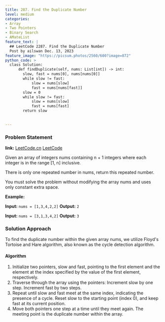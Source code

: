 ```yaml
---
title: 287. Find the Duplicate Number
level: medium
categories:
- Array
- Two Pointers
- Binary Search
- AMateList
feature_text: |
  ## LeetCode 2287. Find the Duplicate Number
  Post by ailswan Dec. 13, 2023
feature_image: "https://picsum.photos/2560/600?image=872"
python_code: >
  class Solution:
      def findDuplicate(self, nums: List[int]) -> int:
        slow, fast = nums[0], nums[nums[0]]
        while slow != fast:
            slow = nums[slow]
            fast = nums[nums[fast]]
        slow = 0
        while slow != fast:
            slow = nums[slow]
            fast = nums[fast]
        return slow
      
         
---
```


### Problem Statement
**link:**
[LeetCode.cn](https://leetcode.cn/problems/find-the-duplicate-number/)
[LeetCode](https://leetcode.com/problems/find-the-duplicate-number/)

Given an array of integers nums containing n + 1 integers where each integer is in the range [1, n] inclusive.

There is only one repeated number in nums, return this repeated number.

You must solve the problem without modifying the array nums and uses only constant extra space.

 
**Example:**

**Input:** `nums = [1,3,4,2,2]`
**Output:** `2`
 
**Input:** `nums = [3,1,3,4,2]`
**Output:** `3`

### Solution Approach
To find the duplicate number within the given array nums, we utilize Floyd's Tortoise and Hare algorithm, also known as the cycle detection algorithm.

#### Algorithm
1. Initialize two pointers, slow and fast, pointing to the first element and the element at the index specified by the value of the first element, respectively.
2. Traverse through the array using the pointers:
Increment slow by one step.
Increment fast by two steps.
3. Repeat until slow and fast meet at the same index, indicating the presence of a cycle.
Reset slow to the starting point (index 0), and keep fast at its current position.
4. Move both pointers one step at a time until they meet again. The meeting point is the duplicate number within the array.